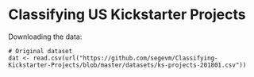 # Classifying US Kickstarter Projects

Downloading the data: 

````
# Original dataset
dat <- read.csv(url("https://github.com/segevm/Classifying-Kickstarter-Projects/blob/master/datasets/ks-projects-201801.csv"))
````
